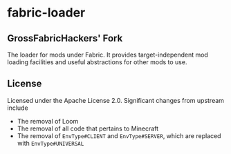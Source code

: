 # fabric-loader
## GrossFabricHackers' Fork

The loader for mods under Fabric. It provides target-independent mod loading facilities and useful abstractions for other mods to use.

## License

Licensed under the Apache License 2.0.
Significant changes from upstream include
- The removal of Loom
- The removal of all code that pertains to Minecraft
- The removal of `EnvType#CLIENT` and `EnvType#SERVER`, which are replaced with `EnvType#UNIVERSAL`